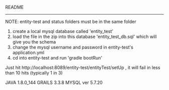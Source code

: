 README
________

NOTE: entity-test and status folders must be in the same folder

1. create a local mysql database called 'entity_test'
2. load the file in the zip into this database 'entity_test_db.sql' which will give you the schema 
3. change the mysql username and password in entity-test's application.yml
4. cd into entity-test and run 'gradle bootRun'

Just hit http://localhost:8089/entity-test/entityTest/setUp , it will fail in less than 10 hits (typically 1 in 3)

JAVA 1.8.0_144
GRAILS 3.3.8
MYSQL ver 5.7.20